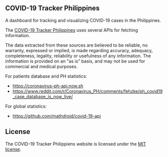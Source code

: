## COVID-19 Tracker Philippines
A dashboard for tracking and visualizing COVID-19 cases in the Philippines.

The  [COVID-19 Tracker Philippines](https://ncov.gundamserver.com/) uses several APIs for fetching information.

The data extracted from these sources are believed to be reliable, no warranty, expressed or implied, is made regarding accuracy, adequacy, completeness, legality, reliability or usefulness of any information. The information is provided on an "as is" basis, and may not be used for commercial and medical purposes.

For patients database and PH statistics:
- https://coronavirus-ph-api.now.sh
- https://www.reddit.com/r/Coronavirus_PH/comments/fehzke/ph_covid19_case_database_is_now_live/

For global statistics:
- https://github.com/mathdroid/covid-19-api

## License
The COVID-19 Tracker Philippiens website is licensed under the [MIT license](https://opensource.org/licenses/MIT).
